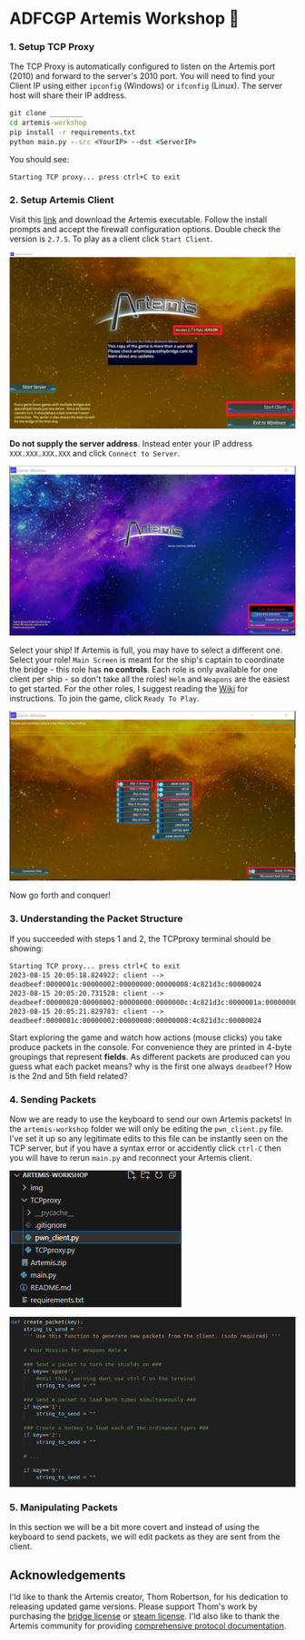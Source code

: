 # ADFCGP Artemis Workshop 🚀

### 1. Setup TCP Proxy
The TCP Proxy is automatically configured to listen on the Artemis port (2010) and forward to the server's 2010 port. You will need to find your Client IP using either ```ipconfig``` (Windows) or ```ifconfig``` (Linux). The server host will share their IP address.
```cmd
git clone ________
cd artemis-workshop
pip install -r requirements.txt
python main.py --src <YourIP> --dst <ServerIP>
```
You should see:
```
Starting TCP proxy... press ctrl+C to exit
```

### 2. Setup Artemis Client
Visit this [link](https://universityofadelaide.box.com/s/ywlggscc58hpwc7ekq3kpr0327fbswvz) and download the Artemis executable. Follow the install prompts and accept the firewall configuration options. Double check the version is `2.7.5`. To play as a client click `Start Client`.

![](img/artemis_welcome.png)

**Do not supply the server address**. Instead enter your IP address `XXX.XXX.XXX.XXX` and click `Connect to Server`.

![](img/artemis_connect.png)

Select your ship! If Artemis is full, you may have to select a different one. Select your role! `Main Screen` is meant for the ship's captain to coordinate the bridge - this role has **no controls**. Each role is only available for one client per ship - so don't take all the roles!  `Helm` and `Weapons` are the easiest to get started.
For the other roles, I suggest reading the [Wiki](https://artemissbs.fandom.com/wiki/ArtemisSBS_Wikia) for instructions. To join the game, click `Ready To Play`.

![](img/artemis_role_selection.png)

Now go forth and conquer!

### 3. Understanding the Packet Structure

If you succeeded with steps 1 and 2, the TCPproxy terminal should be showing:
```
Starting TCP proxy... press ctrl+C to exit
2023-08-15 20:05:18.824922: client --> deadbeef:0000001c:00000002:00000000:00000008:4c821d3c:00000024
2023-08-15 20:05:20.731528: client --> deadbeef:00000020:00000002:00000000:0000000c:4c821d3c:0000001a:00000000
2023-08-15 20:05:21.829783: client --> deadbeef:0000001c:00000002:00000000:00000008:4c821d3c:00000024
```

Start exploring the game and watch how actions (mouse clicks) you take produce packets in the console. For convenience they are printed in 4-byte groupings that represent **fields**. As different packets are produced can you guess what each packet means? why is the first one always ```deadbeef```? How is the 2nd and 5th field related?

### 4. Sending Packets 

Now we are ready to use the keyboard to send our own Artemis packets! In the ```artemis-workshop``` folder we will only be editing the ```pwn_client.py``` file. I've set it up so any legitimate edits to this file can be instantly seen on the TCP server, but if you have a syntax error or accidently click ```ctrl-C``` then you will have to rerun ```main.py``` and reconnect your Artemis client.

![](img/folder_hierarchy.png)

![](img/sending_packets.png)

### 5. Manipulating Packets

In this section we will be a bit more covert and instead of using the keyboard to send packets, we will edit packets as they are sent from the client.

## Acknowledgements
I'ld like to thank the Artemis creator, Thom Robertson, for his dedication to releasing updated game versions. Please support Thom's work by purchasing the [bridge license](https://www.artemisspaceshipbridge.com/store/p1/Artemis_Spaceship_Bridge_Simulator_2.html#/) or [steam license](https://store.steampowered.com/app/247350/Artemis_Spaceship_Bridge_Simulator/). I'ld also like to thank the Artemis community for providing [comprehensive protocol documentation](https://artemis-nerds.github.io/protocol-docs/).
